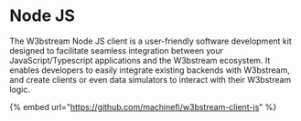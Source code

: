 # Node JS

The W3bstream Node JS client is a user-friendly software development kit designed to facilitate seamless integration between your JavaScript/Typescript applications and the W3bstream ecosystem. It enables developers to easily integrate existing backends with W3bstream, and create clients or even data simulators to interact with their W3bstream logic.

{% embed url="https://github.com/machinefi/w3bstream-client-js" %}
